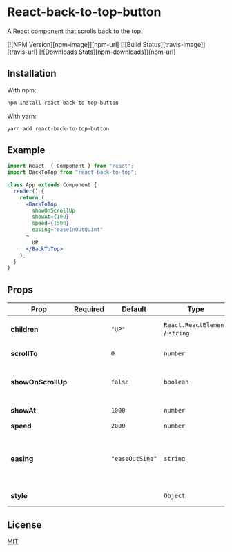 # React-back-to-top-button

A React component that scrolls back to the top.

[![NPM Version][npm-image]][npm-url]
[![Build Status][travis-image]][travis-url]
[![Downloads Stats][npm-downloads]][npm-url]

## Installation

With npm:

```sh
npm install react-back-to-top-button
```

With yarn:

```sh
yarn add react-back-to-top-button
```

## Example

```jsx
import React, { Component } from "react";
import BackToTop from "react-back-to-top";

class App extends Component {
  render() {
    return (
      <BackToTop
        showOnScrollUp
        showAt={100}
        speed={1500}
        easing="easeInOutQuint"
      >
        UP
      </BackToTop>
    );
  }
}
```

## Props

| Prop               | Required | Default         | Type                            | Description                                                                       |
| ------------------ | -------- | --------------- | ------------------------------- | --------------------------------------------------------------------------------- |
| **children**       |          | `"UP"`          | `React.ReactElement` / `string` | content of the back to top component                                              |
| **scrollTo**       |          | `0`             | `number`                        | scroll a certain position on click                                                |
| **showOnScrollUp** |          | `false`         | `boolean`                       | show the back to top button only when the user scrolls up.                        |
| **showAt**         |          | `1000`          | `number`                        | show the button at y position                                                     |
| **speed**          |          | `2000`          | `number`                        | scrolling speed                                                                   |
| **easing**         |          | `"easeOutSine"` | `string`                        | scroll timing function. Options: "easeOutSine", "easeInOutSine", "easeInOutQuint" |
| **style**          |          |                 | `Object`                        | style of the floating button.                                                     |

## License

[MIT](https://github.com/GuiWukai/react-back-to-top-button/blob/master/LICENSE)
